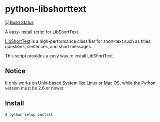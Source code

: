 python-libshorttext
===================

[![Build Status](https://travis-ci.org/2shou/python-libshorttext.svg?branch=master)](https://travis-ci.org/2shou/python-libshorttext)

A easy-install script for LibShortText

[LibShortText](http://www.csie.ntu.edu.tw/~cjlin/libshorttext/) is a high-performance classifier for short-text such as titles, questions, sentences, and short messages.

This script provides a easy way to install LibShortText.

Notice
------
It only works on Unix-based System like Linux or Mac OS, while the Python version must be 2.6 or newer.

Install
-------

    $ python setup install
